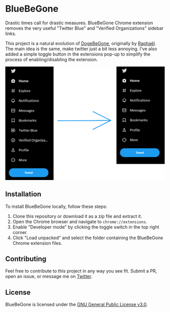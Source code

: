 
# BlueBeGone
Drastic times call for drastic measures. BlueBeGone Chrome extension removes the very useful "Twitter Blue" and "Verified Organizations" sidebar links.

This project is a natural evolution of [DogeBeGone](https://github.com/SableRaf/dogeBeGone_extension), originally by [Raphaël](https://twitter.com/sableRaph). The main idea is the same, make twitter just a bit less annoying. I've also added a simple toggle button in the extensions pop-up to simplify the process of enabling/disabling the extension.

![BlueBeGone Header](./assets/demo.png)


## Installation

To install BlueBeGone locally, follow these steps:

1. Clone this repository or download it as a zip file and extract it.
2. Open the Chrome browser and navigate to `chrome://extensions`.
3. Enable "Developer mode" by clicking the toggle switch in the top right corner.
4. Click "Load unpacked" and select the folder containing the BlueBeGone Chrome extension files.

## Contributing

Feel free to contribute to this project in any way you see fit. Submit a PR, open an issue, or message me on [Twitter](https://twitter.com/patakk).

## License

BlueBeGone is licensed under the [GNU General Public License v3.0](https://www.gnu.org/licenses/gpl-3.0.en.html).
